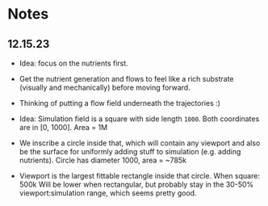 # Notes

## 12.15.23

- Idea: focus on the nutrients first.
- Get the nutrient generation and flows to feel like a rich substrate (visually and mechanically) before moving forward.
- Thinking of putting a flow field underneath the trajectories :)

- Idea: Simulation field is a square with side length `1000`. Both coordinates are in [0, 1000]. Area = 1M
- We inscribe a circle inside that, which will contain any viewport and also be the surface for uniformly adding stuff to simulation (e.g. adding nutrients).
  Circle has diameter 1000, area = ~785k
- Viewport is the largest fittable rectangle inside that circle.
  When square: 500k
  Will be lower when rectangular, but probably stay in the 30-50% viewport:simulation range, which seems pretty good.
